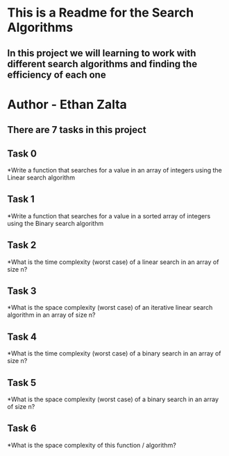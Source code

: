 # This is a Readme for the Search Algorithms
## In this project we will learning to work with different search algorithms and finding the efficiency of each one

# Author - Ethan Zalta

## There are 7 tasks in this project


## **Task 0**
*Write a function that searches for a value in an array of integers using the Linear search algorithm

## **Task 1**
*Write a function that searches for a value in a sorted array of integers using the Binary search algorithm

## **Task 2**
*What is the time complexity (worst case) of a linear search in an array of size n?

## **Task 3**
*What is the space complexity (worst case) of an iterative linear search algorithm in an array of size n?

## **Task 4**
*What is the time complexity (worst case) of a binary search in an array of size n?

## **Task 5**
*What is the space complexity (worst case) of a binary search in an array of size n?

## **Task 6**
*What is the space complexity of this function / algorithm?
